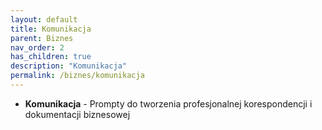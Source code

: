 ```yaml
---
layout: default
title: Komunikacja
parent: Biznes
nav_order: 2
has_children: true
description: "Komunikacja"
permalink: /biznes/komunikacja
---
```


- **Komunikacja** - Prompty do tworzenia profesjonalnej korespondencji i dokumentacji biznesowej
